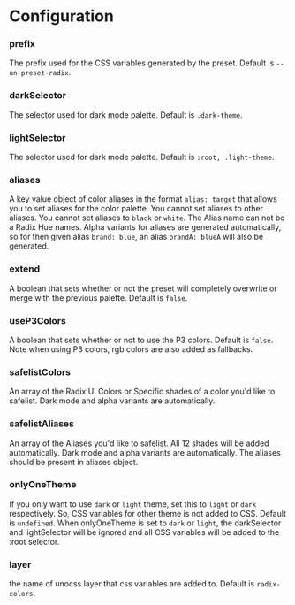   # Configuration

### prefix

The prefix used for the CSS variables generated by the preset. Default is `--un-preset-radix`.

### darkSelector

The selector used for dark mode palette. Default is `.dark-theme`.

### lightSelector

The selector used for dark mode palette. Default is `:root, .light-theme`.

### aliases

A key value object of color aliases in the format `alias: target` that allows you to set aliases for the color palette.
You cannot set aliases to other aliases.
You cannot set aliases to `black` or `white`.
The Alias name can not be a Radix Hue names.
Alpha variants for aliases are generated automatically, so for then given alias `brand: blue`, an alias `brandA: blueA` will also be generated.

### extend

A boolean that sets whether or not the preset will completely overwrite or merge with the previous palette. Default is `false`.

### useP3Colors 

A boolean that sets whether or not to use the P3 colors. Default is `false`. 
Note when using P3 colors, rgb colors are also added as fallbacks.

### safelistColors

An array of the Radix UI Colors or Specific shades of a color you'd like to safelist. Dark mode and alpha variants are automatically.

### safelistAliases

An array of the Aliases you'd like to safelist. All 12 shades will be added automatically. Dark mode and alpha variants are automatically.
The aliases should be present in aliases object.

### onlyOneTheme

If you only want to use `dark` or `light` theme, set this to `light` or `dark` respectively. So, CSS variables for other theme is not added to CSS. Default is `undefined`.
When onlyOneTheme is set to `dark` or `light`, the darkSelector and lightSelector will be ignored and all CSS variables will be added to the :root selector.

### layer

the name of unocss layer that css variables are added to. Default is `radix-colors`.
